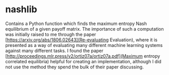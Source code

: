 # nashlib

Contains a Python function which finds the maximum entropy Nash equilibrium of a given payoff matrix.
The importance of such a computation was initially raised to me through the paper [https://arxiv.org/abs/1806.02643](Re-evaluating Evaluation), where it is presented as a way of evaluating many different machine learning systems against many different tasks.
I found the paper [http://proceedings.mlr.press/v2/ortiz07a/ortiz07a.pdf](Maximum entropy correlated equilibria) helpful for creating an implementation, although I did not use the method they spend the bulk of their paper discussing.
